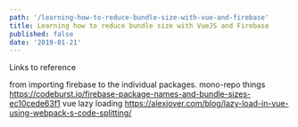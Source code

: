 ```yaml
---
path: '/learning-how-to-reduce-bundle-size-with-vue-and-firebase'
title: Learning how to reduce bundle size with VueJS and Firebase
published: false
date: '2019-01-21'
---
```


Links to reference

from importing firebase to the individual packages. mono-repo things
https://codeburst.io/firebase-package-names-and-bundle-sizes-ec10cede63f1
vue lazy loading
https://alexjover.com/blog/lazy-load-in-vue-using-webpack-s-code-splitting/